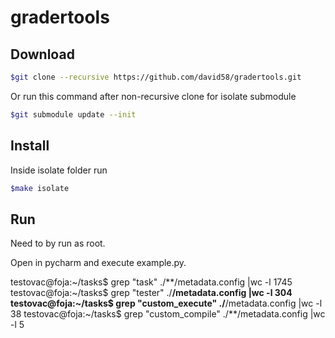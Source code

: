 # gradertools

## Download
```bash
$git clone --recursive https://github.com/david58/gradertools.git
```
Or run this command after non-recursive clone for isolate submodule
```bash
$git submodule update --init
```

## Install
Inside isolate folder run
```bash
$make isolate
```
## Run
Need to by run as root.

Open in pycharm and execute example.py.

testovac@foja:~/tasks$ grep  "task" ./**/metadata.config |wc -l
1745
testovac@foja:~/tasks$ grep  "tester" ./**/metadata.config |wc -l
304
testovac@foja:~/tasks$ grep "custom_execute" ./**/metadata.config |wc -l
38
testovac@foja:~/tasks$ grep "custom_compile" ./**/metadata.config |wc -l
5

